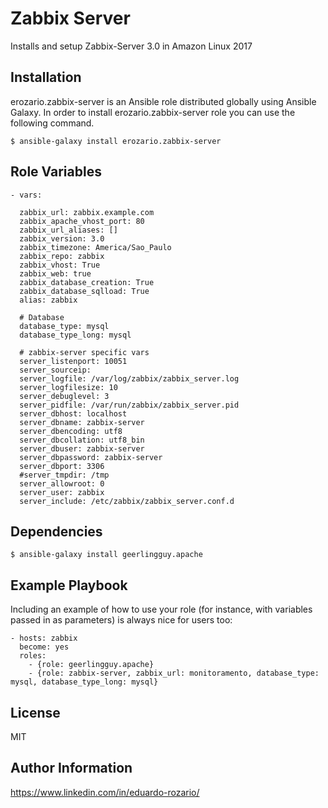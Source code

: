Zabbix Server
=========

Installs and setup Zabbix-Server 3.0 in Amazon Linux 2017

Installation
------------

erozario.zabbix-server is an Ansible role distributed globally using Ansible Galaxy. In order to install erozario.zabbix-server role you can use the following command.

    $ ansible-galaxy install erozario.zabbix-server


Role Variables
--------------

    - vars:

      zabbix_url: zabbix.example.com
      zabbix_apache_vhost_port: 80
      zabbix_url_aliases: []
      zabbix_version: 3.0
      zabbix_timezone: America/Sao_Paulo
      zabbix_repo: zabbix
      zabbix_vhost: True
      zabbix_web: true
      zabbix_database_creation: True
      zabbix_database_sqlload: True
      alias: zabbix

      # Database
      database_type: mysql
      database_type_long: mysql

      # zabbix-server specific vars
      server_listenport: 10051
      server_sourceip:
      server_logfile: /var/log/zabbix/zabbix_server.log
      server_logfilesize: 10
      server_debuglevel: 3
      server_pidfile: /var/run/zabbix/zabbix_server.pid
      server_dbhost: localhost
      server_dbname: zabbix-server
      server_dbencoding: utf8
      server_dbcollation: utf8_bin
      server_dbuser: zabbix-server
      server_dbpassword: zabbix-server
      server_dbport: 3306
      #server_tmpdir: /tmp
      server_allowroot: 0
      server_user: zabbix
      server_include: /etc/zabbix/zabbix_server.conf.d

Dependencies
------------

    $ ansible-galaxy install geerlingguy.apache

Example Playbook
----------------

Including an example of how to use your role (for instance, with variables passed in as parameters) is always nice for users too:


    - hosts: zabbix
      become: yes
      roles:
        - {role: geerlingguy.apache}
        - {role: zabbix-server, zabbix_url: monitoramento, database_type: mysql, database_type_long: mysql}

License
-------

MIT

Author Information
------------------
https://www.linkedin.com/in/eduardo-rozario/
